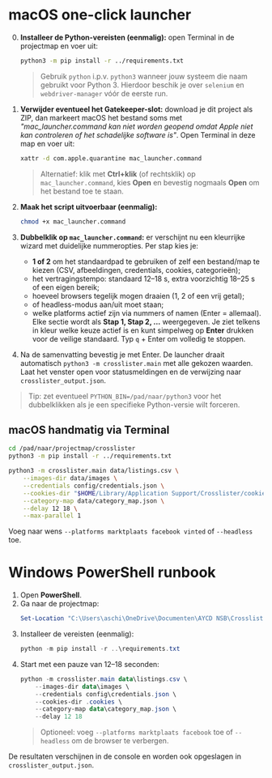 # macOS one-click launcher

0. **Installeer de Python-vereisten (eenmalig):** open Terminal in de projectmap en voer uit:
   ```bash
   python3 -m pip install -r ../requirements.txt
   ```
   > Gebruik `python` i.p.v. `python3` wanneer jouw systeem die naam gebruikt voor Python 3. Hierdoor beschik je over `selenium` en `webdriver-manager` vóór de eerste run.

1. **Verwijder eventueel het Gatekeeper-slot:** download je dit project als ZIP, dan markeert macOS het bestand soms met *"mac_launcher.command kan niet worden geopend omdat Apple niet kan controleren of het schadelijke software is"*. Open Terminal in deze map en voer uit:
   ```bash
   xattr -d com.apple.quarantine mac_launcher.command
   ```
   > Alternatief: klik met **Ctrl+klik** (of rechtsklik) op `mac_launcher.command`, kies **Open** en bevestig nogmaals **Open** om het bestand toe te staan.
2. **Maak het script uitvoerbaar (eenmalig):**
   ```bash
   chmod +x mac_launcher.command
   ```
3. **Dubbelklik op `mac_launcher.command`:** er verschijnt nu een kleurrijke wizard met duidelijke nummeropties. Per stap kies je:
   - **1 of 2** om het standaardpad te gebruiken of zelf een bestand/map te kiezen (CSV, afbeeldingen, credentials, cookies, categorieën);
   - het vertragingstempo: standaard 12–18 s, extra voorzichtig 18–25 s of een eigen bereik;
   - hoeveel browsers tegelijk mogen draaien (1, 2 of een vrij getal);
   - of headless-modus aan/uit moet staan;
   - welke platforms actief zijn via nummers of namen (Enter = allemaal).
   Elke sectie wordt als **Stap 1, Stap 2, ...** weergegeven. Je ziet telkens in kleur welke keuze actief is en kunt simpelweg op **Enter** drukken voor de veilige standaard. Typ `q` + Enter om volledig te stoppen.
4. Na de samenvatting bevestig je met Enter. De launcher draait automatisch `python3 -m crosslister.main` met alle gekozen waarden. Laat het venster open voor statusmeldingen en de verwijzing naar `crosslister_output.json`.

> Tip: zet eventueel `PYTHON_BIN=/pad/naar/python3` voor het dubbelklikken als je een specifieke Python-versie wilt forceren.

## macOS handmatig via Terminal

```bash
cd /pad/naar/projectmap/crosslister
python3 -m pip install -r ../requirements.txt

python3 -m crosslister.main data/listings.csv \
    --images-dir data/images \
    --credentials config/credentials.json \
    --cookies-dir "$HOME/Library/Application Support/Crosslister/cookies" \
    --category-map data/category_map.json \
    --delay 12 18 \
    --max-parallel 1
```

Voeg naar wens `--platforms marktplaats facebook vinted` of `--headless` toe.

# Windows PowerShell runbook

1. Open **PowerShell**.
2. Ga naar de projectmap:
   ```powershell
   Set-Location "C:\Users\aschi\OneDrive\Documenten\AYCD NSB\Crosslist\crosslist\crosslister"
   ```
3. Installeer de vereisten (eenmalig):
   ```powershell
   python -m pip install -r ..\requirements.txt
   ```
4. Start met een pauze van 12–18 seconden:
   ```powershell
   python -m crosslister.main data\listings.csv \
       --images-dir data\images \
       --credentials config\credentials.json \
       --cookies-dir .cookies \
       --category-map data\category_map.json \
       --delay 12 18
   ```
   > Optioneel: voeg `--platforms marktplaats facebook` toe of `--headless` om de browser te verbergen.

De resultaten verschijnen in de console en worden ook opgeslagen in `crosslister_output.json`.
